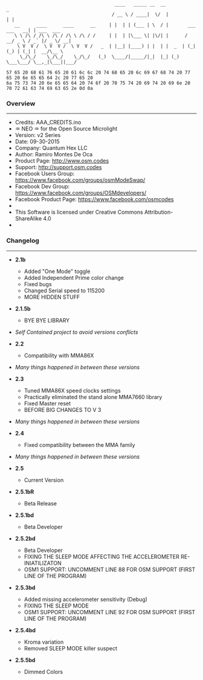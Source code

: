 ```
                                        ____   _____ __  __                     _
                                       / __ \ / ____|  \/  |                   | |
   __      ____      ____      __     | |  | | (___ | \  / |       ___ ___   __| | ___  ___
   \ \ /\ / /\ \ /\ / /\ \ /\ / /     | |  | |\___ \| |\/| |      / __/ _ \ / _` |/ _ \/ __|
    \ V  V /  \ V  V /  \ V  V /   _  | |__| |____) | |  | |  _  | (_| (_) | (_| |  __/\__ \
     \_/\_/    \_/\_/    \_/\_/   (_)  \____/|_____/|_|  |_| (_)  \___\___/ \__,_|\___||___/
```
```
57 65 20 68 61 76 65 20 61 6c 6c 20 74 68 65 20 6c 69 67 68 74 20 77 65 20 6e 65 65 64 2c 20 77 65 20
6a 75 73 74 20 6e 65 65 64 20 74 6f 20 70 75 74 20 69 74 20 69 6e 20 70 72 61 63 74 69 63 65 2e 0d 0a
```
### Overview
---
* Credits: AAA_CREDITS.ino
* ♒ NEO ♒ for the Open Source Microlight
* Version: v2 Series
* Date: 09-30-2015
* Company: Quantum Hex LLC
* Author: Ramiro Montes De Oca
* Product Page: http://www.osm.codes
* Support: http://support.osm.codes
* Facebook Users Group: https://www.facebook.com/groups/osmModeSwap/
* Facebook Dev Group: https://www.facebook.com/groups/OSMdevelopers/
* Facebook Product Page: https://www.facebook.com/osmcodes
*
* This Software is licensed under Creative Commons Attribution-ShareAlike 4.0
*

### Changelog
---
* **2.1b**    
  - Added "One Mode" toggle
  - Added Independent Prime color change
  - Fixed bugs
  - Changed Serial speed to 115200
  - MORE HIDDEN STUFF

* **2.1.5b**
  - BYE BYE LIBRARY

* *Self Contained project to avoid versions conflicts*

* **2.2**    
  - Compatibility with MMA86X  

* *Many things happened in between these versions*

* **2.3**
  - Tuned MMA86X speed clocks settings
  - Practically eliminated the stand alone MMA7660 library
  - Fixed Master reset
  - BEFORE BIG CHANGES TO V 3

* *Many things happened in between these versions*

* **2.4**
  - Fixed compatibility between the MMA family

* *Many things happened in between these versions*

* **2.5**      
  - Current Version

* **2.5.1bR**  
  - Beta Release

* **2.5.1bd**  
  - Beta Developer

* **2.5.2bd**  
  - Beta Developer
  - FIXING THE SLEEP MODE AFFECTING THE ACCELEROMETER RE-INIATILIZATON
  - OSM1 SUPPORT: UNCOMMENT LINE 88 FOR OSM SUPPORT (FIRST LINE OF THE PROGRAM)

* **2.5.3bd**
  - Added missing accelerometer sensitivity (Debug)
  - FIXING THE SLEEP MODE 	
  - OSM1 SUPPORT: UNCOMMENT LINE 92 FOR OSM SUPPORT (FIRST LINE OF THE PROGRAM)	   

* **2.5.4bd**  
  - Kroma variation  
  - Removed SLEEP MODE killer suspect

* **2.5.5bd**  
  - Dimmed Colors
